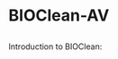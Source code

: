 # BIOClean-AV



   ##
Introduction to BIOClean:

     
                                                                                         
